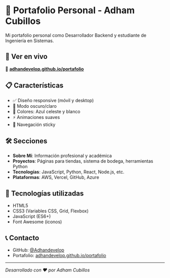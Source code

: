 # 🌟 Portafolio Personal - Adham Cubillos

Mi portafolio personal como Desarrollador Backend y estudiante de Ingeniería en Sistemas.

## 🚀 Ver en vivo

🔗 **[adhandevelop.github.io/portafolio](https://adhandevelop.github.io/portafolio)**

## 📋 Características

- ✅ Diseño responsive (móvil y desktop)
- 🌙 Modo oscuro/claro
- 🎨 Colores: Azul celeste y blanco
- ⚡ Animaciones suaves
- 📱 Navegación sticky

## 🛠️ Secciones

- **Sobre Mí**: Información profesional y académica
- **Proyectos**: Páginas para tiendas, sistema de bodega, herramientas Python
- **Tecnologías**: JavaScript, Python, React, Node.js, etc.
- **Plataformas**: AWS, Vercel, GitHub, Azure

## 🔧 Tecnologías utilizadas

- HTML5
- CSS3 (Variables CSS, Grid, Flexbox)
- JavaScript (ES6+)
- Font Awesome (iconos)

## 📞 Contacto

- GitHub: [@Adhandevelop](https://github.com/Adhandevelop)
- Portafolio: [adhandevelop.github.io/portafolio](https://adhandevelop.github.io/portafolio)

---
*Desarrollado con ❤️ por Adham Cubillos*